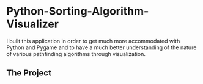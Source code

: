 # Python-Sorting-Algorithm-Visualizer

I built this application in order to get much more accommodated with Python and Pygame and to have a much better understanding of the nature of various pathfinding algorithms through visualization.

## The Project


